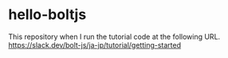 # hello-boltjs

This repository when I run the tutorial code at the following URL.
https://slack.dev/bolt-js/ja-jp/tutorial/getting-started
